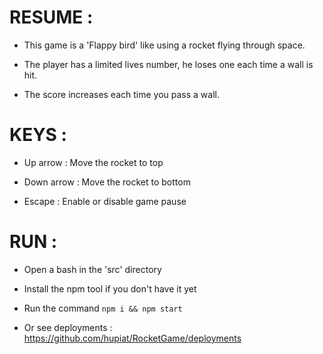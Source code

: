 # RESUME : 


- This game is a 'Flappy bird' like using a rocket flying through space.

- The player has a limited lives number, he loses one each time a wall is hit. 

- The score increases each time you pass a wall.




# KEYS : 


- Up arrow : Move the rocket to top

- Down arrow : Move the rocket to bottom

- Escape : Enable or disable game pause




# RUN :


- Open a bash in the 'src' directory

- Install the npm tool if you don't have it yet

- Run the command `npm i && npm start`

- Or see deployments : https://github.com/hupiat/RocketGame/deployments
